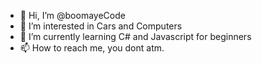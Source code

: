 - 👋 Hi, I’m @boomayeCode
- 👀 I’m interested in Cars and Computers
- 🌱 I’m currently learning C# and Javascript for beginners
- 📫 How to reach me, you dont atm.

<!---
boomayeCode/boomayeCode is a ✨ special ✨ repository because its `README.md` (this file) appears on your GitHub profile.
You can click the Preview link to take a look at your changes.
--->

